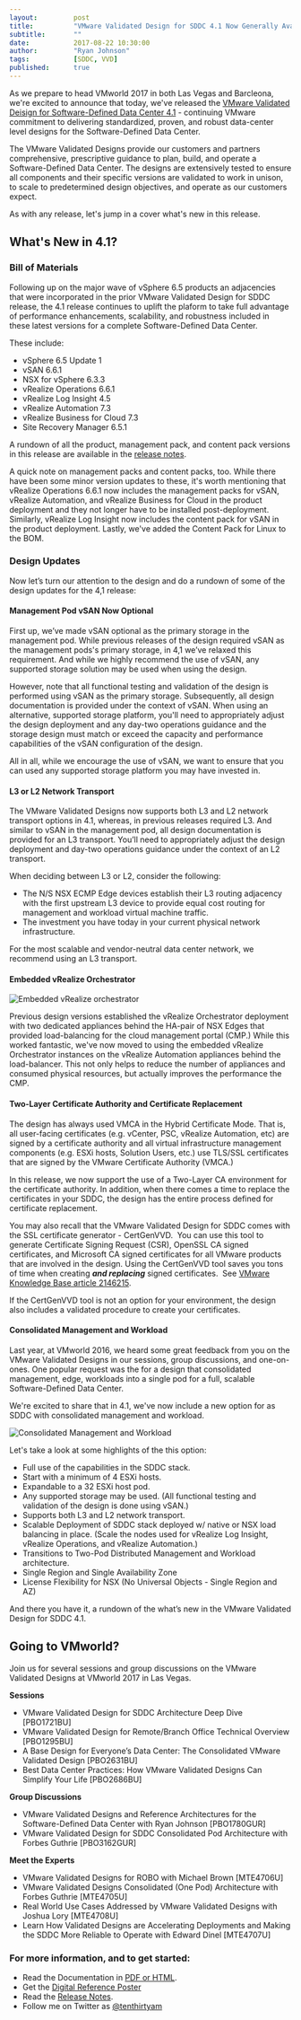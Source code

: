 ```yaml
---
layout:         post
title:          "VMware Validated Design for SDDC 4.1 Now Generally Available"
subtitle:       ""
date:           2017-08-22 10:30:00
author:         "Ryan Johnson"
tags:           [SDDC, VVD]
published:      true
---
```


As we prepare to head VMworld 2017 in both Las Vegas and Barcleona, we're excited to announce that today, we've released the [VMware Validated Deisign for Software-Defined Data Center 4.1](http://pubs.vmware.com/Release_Notes/en/vvd/41/vmware-validated-design-41-release-notes.html) - continuing VMware commitment to delivering standardized, proven, and robust data-center level designs for the Software-Defined Data Center.

The VMware Validated Designs provide our customers and partners comprehensive, prescriptive guidance to plan, build, and operate a Software-Defined Data Center. The designs are extensively tested to ensure all components and their specific versions are validated to work in unison, to scale to predetermined design objectives, and operate as our customers expect.

As with any release, let's jump in a cover what's new in this release.

## What's New in 4.1?

### Bill of Materials

Following up on the major wave of vSphere 6.5 products an adjacencies that were incorporated in the prior VMware Validated Design for SDDC release, the 4.1 release continues to uplift the plaform to take full advantage of performance enhancements, scalability, and robustness included in these latest versions for a complete Software-Defined Data Center.

These include:

* vSphere 6.5 Update 1
* vSAN 6.6.1
* NSX for vSphere 6.3.3
* vRealize Operations 6.6.1
* vRealize Log Insight 4.5
* vRealize Automation 7.3
* vRealize Business for Cloud 7.3
* Site Recovery Manager 6.5.1

A rundown of all the product, management pack, and content pack versions in this release are available in the [release notes](http://pubs.vmware.com/Release_Notes/en/vvd/41/vmware-validated-design-41-release-notes.html).

A quick note on management packs and content packs, too. While there have been some minor version updates to these, it's worth mentioning that vRealize Operations 6.6.1 now includes the management packs for vSAN, vRealize Automation, and vRealize Business for Cloud in the product deployment and they not longer have to be installed post-deployment. Similarly, vRealize Log Insight now includes the content pack for vSAN in the product deployment. Lastly, we've added the Content Pack for Linux to the BOM.

### Design Updates

Now let’s turn our attention to the design and do a rundown of some of the design updates for the 4,1 release:

#### Management Pod vSAN Now Optional

First up, we’ve made vSAN optional as the primary storage in the management pod. While previous releases of the design required vSAN as the management pods's primary storage, in 4,1 we’ve relaxed this requirement. And while we highly recommend the use of vSAN, any supported storage solution may be used when using the design. 

However, note that all functional testing and validation of the design is performed using vSAN as the primary storage. Subsequently, all design documentation is provided under the context of vSAN. When using an alternative, supported storage platform, you'll need to appropriately adjust the design deployment and any day-two operations guidance and the storage design must match or exceed the capacity and performance capabilities of the vSAN configuration of the design.

All in all, while we encourage the use of vSAN, we want to ensure that you can used any supported storage platform you may have invested in.

#### L3 or L2 Network Transport

The VMware Validated Designs now supports both L3 and L2 network transport options in 4.1, whereas, in previous releases required L3. And similar to vSAN in the management pod, all design documentation is provided for an L3 transport. You’ll need to	 appropriately adjust the design deployment and day-two operations guidance under the context of an L2 transport.

When deciding between L3 or L2, consider the following:

- The N/S NSX ECMP Edge devices establish their L3 routing adjacency with the first upstream L3 device to provide equal cost routing for management and workload virtual machine traffic.
- The investment you have today in your current physical network infrastructure.

For the most scalable and vendor-neutral data center network, we recommend using an L3 transport.

#### Embedded vRealize Orchestrator

![Embedded vRealize orchestrator](https://blogs.vmware.com/cloud-foundation/files/2017/08/vvd-sddc-41-vro-150x150.png
)

Previous design versions established the vRealize Orchestrator deployment with two dedicated appliances behind the HA-pair of NSX Edges that provided load-balancing for the cloud management portal (CMP.) While this worked fantastic, we've now moved to using the embedded vRealize Orchestrator instances on the vRealize Automation appliances behind the load-balancer. This not only helps to reduce the number of appliances and consumed physical resources, but actually improves the performance the CMP.

#### Two-Layer Certificate Authority and Certificate Replacement

The design has always used VMCA in the Hybrid Certificate Mode. That is, all user-facing certificates (e.g. vCenter, PSC, vRealize Automation, etc) are signed by a certificate authority and all virtual infrastructure management components (e.g. ESXi hosts, Solution Users, etc.) use TLS/SSL certificates that are signed by the VMware Certificate Authority (VMCA.)
 
In this release, we now support the use of a Two-Layer CA environment for the certificate authority. In addition, when there comes a time to replace the certificates in your SDDC, the design has the entire process defined for certificate replacement.

You may also recall that the VMware Validated Design for SDDC comes with the SSL certificate generator - CertGenVVD.  You can use this tool to generate Certificate Signing Request (CSR), OpenSSL CA signed certificates, and Microsoft CA signed certificates for all VMware products that are involved in the design. Using the CertGenVVD tool saves you tons of time when creating ***and replacing*** signed certificates.  See [VMware Knowledge Base article 2146215](http://kb.vmware.com/kb/2146215).

If the CertGenVVD tool is not an option for your environment, the design also includes a validated procedure to create your certificates.

#### Consolidated Management and Workload

Last year, at VMworld 2016, we heard some great feedback from you on the VMware Validated Designs in our sessions, group discussions, and one-on-ones. One popular request was the for a design that consolidated management, edge, workloads into a single pod for a full, scalable Software-Defined Data Center. 

We're excited to share that in 4.1, we've now include a new option for as SDDC with consolidated management and workload. 

![Consolidated Management and Workload](https://blogs.vmware.com/cloud-foundation/files/2017/08/vvd-sddc-41-consolidated.png
)

Let's take a look at some highlights of the this option:

- Full use of the capabilities in the SDDC stack.
- Start with a minimum of 4 ESXi hosts.
- Expandable to a 32 ESXi host pod.
- Any supported storage may be used. (All functional testing and validation of the design is done using vSAN.)
- Supports both L3 and L2 network transport. 
- Scalable Deployment of SDDC stack deployed w/ native or NSX load balancing in place. (Scale the nodes used for vRealize Log Insight, vRealize Operations, and vRealize Automation.) 
- Transitions to Two-Pod Distributed Management and Workload architecture.
- Single Region and Single Availability Zone
- License Flexibility for NSX (No Universal Objects - Single Region and AZ)
 
And there you have it, a rundown of the what’s new in the VMware Validated Design for SDDC 4.1.

## Going to VMworld?

Join us for several sessions and group discussions on the VMware Validated Designs at VMworld 2017 in Las Vegas.

**Sessions**

- VMware Validated Design for SDDC Architecture Deep Dive [PBO1721BU]
- VMware Validated Design for Remote/Branch Office Technical Overview [PBO1295BU]
- A Base Design for Everyone’s Data Center: The Consolidated VMware Validated Design [PBO2631BU]
- Best Data Center Practices: How VMware Validated Designs Can Simplify Your Life [PBO2686BU]

**Group Discussions**

- VMware Validated Designs and Reference Architectures for the Software-Defined Data Center with Ryan Johnson [PBO1780GUR]
- VMware Validated Design for SDDC Consolidated Pod Architecture with Forbes Guthrie [PBO3162GUR]

**Meet the Experts**

- VMware Validated Designs for ROBO with Michael Brown [MTE4706U]
- VMware Validated Designs Consolidated (One Pod) Architecture with Forbes Guthrie [MTE4705U]
- Real World Use Cases Addressed by VMware Validated Designs with Joshua Lory [MTE4708U]
- Learn How Validated Designs are Accelerating Deployments and Making the SDDC More Reliable to Operate with Edward Dinel [MTE4707U]

### For more information, and to get started:

* Read the Documentation in [PDF or HTML](href="https://www.vmware.com/support/pubs/vmware-validated-design-pubs.html).  
* Get the [Digital Reference Poster](http://vmware.com/go/vvd-sddc-poster)
* Read the [Release Notes](href="http://pubs.vmware.com/Release_Notes/en/vvd/41/vmware-validated-design-41-release-notes.html).
* Follow me on Twitter as [@tenthirtyam](https://twitter.com/tenthirtyam)
